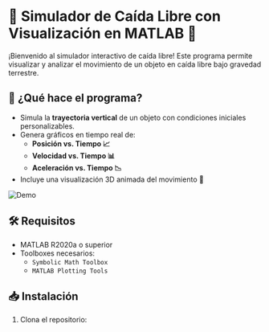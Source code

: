 # 🚀 Simulador de Caída Libre con Visualización en MATLAB 🌌

¡Bienvenido al simulador interactivo de caída libre! Este programa permite visualizar y analizar el movimiento de un objeto en caída libre bajo gravedad terrestre.

## 🎯 ¿Qué hace el programa?
- Simula la **trayectoria vertical** de un objeto con condiciones iniciales personalizables.
- Genera gráficos en tiempo real de:
  - **Posición vs. Tiempo 📈**
  - **Velocidad vs. Tiempo 📊**
  - **Aceleración vs. Tiempo 📉**
- Incluye una visualización 3D animada del movimiento 🎥

![Demo](https://via.placeholder.com/600x300.png?text=GIF+Demostrativo+del+Simulador)

## 🛠️ Requisitos
- MATLAB R2020a o superior
- Toolboxes necesarios:
  - `Symbolic Math Toolbox`
  - `MATLAB Plotting Tools`

## 📥 Instalación
1. Clona el repositorio: